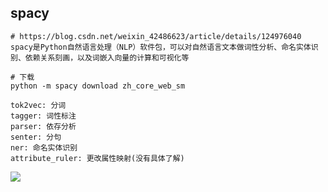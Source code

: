 ## spacy

```
# https://blog.csdn.net/weixin_42486623/article/details/124976040
spacy是Python自然语言处理（NLP）软件包，可以对自然语言文本做词性分析、命名实体识别、依赖关系刻画，以及词嵌入向量的计算和可视化等

# 下载
python -m spacy download zh_core_web_sm

tok2vec: 分词
tagger: 词性标注
parser: 依存分析
senter: 分句
ner: 命名实体识别
attribute_ruler: 更改属性映射(没有具体了解)
```

![](https://obsidian-foveagge.oss-cn-beijing.aliyuncs.com/blog/r1M0Jl.png)
